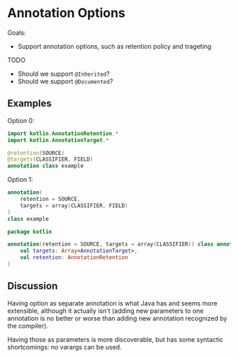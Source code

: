 # Annotation Options

Goals:
* Support annotation options, such as retention policy and trageting

TODO
* Should we support `@Inherited`?
* Should we support `@Documented`?

## Examples

Option 0:

``` kotlin
import kotlin.AnnotationRetention.*
import kotlin.AnnotationTarget.*

@retention(SOURCE)
@targets(CLASSIFIER, FIELD)
annotation class example
```

Option 1:

``` kotlin
annotation(
    retention = SOURCE, 
    targets = array(CLASSIFIER, FIELD)
) 
class example
```

``` kotlin
package kotlin

annotation(retention = SOURCE, targets = array(CLASSIFIER)) class annotation(
    val targets: Array<AnnotationTarget>,
    val retention: AnnotationRetention
)
```

## Discussion

Having option as separate annotation is what Java has and seems more extensible, although it actually isn't (adding new parameters to one annotation is no better or worse than adding new annotation recognized by the compiler).

Having those as parameters is more discoverable, but has some syntactic shortcomings: no varargs can be used.
